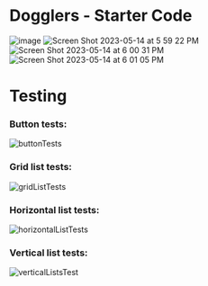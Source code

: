 Dogglers - Starter Code
==================================
![image](https://github.com/sarapmagcode/Dogglers-Android-App/assets/85553852/bcaa53d6-d600-4d7b-8880-da3553a2b1bc)
![Screen Shot 2023-05-14 at 5 59 22 PM](https://github.com/sarapmagcode/Dogglers-Android-App/assets/85553852/5270f608-5d3e-490f-a66d-d1ba2e96bc6d)
![Screen Shot 2023-05-14 at 6 00 31 PM](https://github.com/sarapmagcode/Dogglers-Android-App/assets/85553852/2bd5a721-3975-4138-8cf5-7985c4ea388b)
![Screen Shot 2023-05-14 at 6 01 05 PM](https://github.com/sarapmagcode/Dogglers-Android-App/assets/85553852/9dda267a-0bf3-43d0-b7af-5de9edf18bba)
# Testing
### Button tests:
![buttonTests](https://github.com/sarapmagcode/Dogglers-Android-App/assets/85553852/dac717ab-b090-468f-a794-22e2ad84d0ef)
### Grid list tests:
![gridListTests](https://github.com/sarapmagcode/Dogglers-Android-App/assets/85553852/88658416-9f5b-4a00-b64f-d6de6a3207d3)
### Horizontal list tests:
![horizontalListTests](https://github.com/sarapmagcode/Dogglers-Android-App/assets/85553852/bc0f9f88-c151-47d0-8a5d-a5fdd6ee55f2)
### Vertical list tests:
![verticalListsTest](https://github.com/sarapmagcode/Dogglers-Android-App/assets/85553852/59eecdc2-3145-44b5-b39b-98983bee857b)
